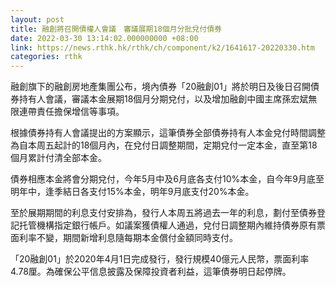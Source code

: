 ```yaml
---
layout: post
title: 融創將召開債權人會議　審議展期18個月分批兌付債券
date: 2022-03-30 13:14:02.000000000 +08:00
link: https://news.rthk.hk/rthk/ch/component/k2/1641617-20220330.htm
categories: rthk
---
```


融創旗下的融創房地產集團公布，境內債券「20融創01」將於明日及後日召開債券持有人會議，審議本金展期18個月分期兌付，以及增加融創中國主席孫宏斌無限連帶責任擔保增信等事項。

根據債券持有人會議提出的方案顯示，這筆債券全部債券持有人本金兌付時間調整為自本周五起計的18個月內，在兌付日調整期間，定期兌付一定本金，直至第18個月累計付清全部本金。

債券相應本金將會分期兌付，今年5月中及6月底各支付10%本金，自今年9月底至明年中，逢季結日各支付15%本金，明年9月底支付20%本金。

至於展期期間的利息支付安排為，發行人本周五將過去一年的利息，劃付至債券登記托管機構指定銀行帳戶。如議案獲債權人通過，兌付日調整期內維持債券原有票面利率不變，期間新增利息隨每期本金償付金額同時支付。

「20融創01」於2020年4月1日完成發行，發行規模40億元人民幣，票面利率4.78厘。為確保公平信息披露及保障投資者利益，這筆債券明日起停牌。
